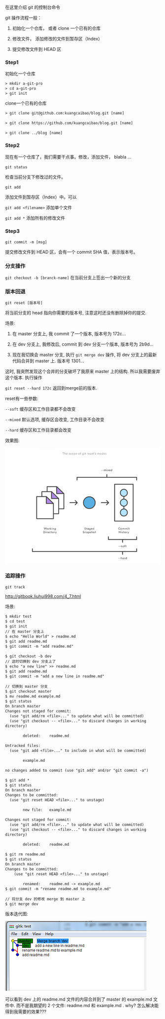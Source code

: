 在这里介绍 git 的控制台命令

git 操作流程一般：

1. 初始化一个仓库， 或者 clone 一个已有的仓库

2. 修改文件， 添加修改的文件到暂存区（Index）

3. 提交修改文件到 HEAD 区


### Step1

初始化一个仓库

	> mkdir a-git-pro
	> cd a-git-pro
	> git init 

clone一个已有的仓库

	> git clone git@github.com:kuangcaibao/blog.git [name]

	> git clone https://github.com/kuangcaibao/blog.git [name]

	> git clone ../blog [name]

### Step2

现在有一个仓库了，我们需要干点事。修改，添加文件， blabla ...

`git status`

检查当前分支下修改过的文件。


`git add`

添加文件到暂存区（Index）中。可以 

`git add <filename>` 添加单个文件

`git add *` 添加所有的修改文件


### Step3

`git commit -m [msg]`

提交修改文件到 HEAD 区，会有一个 commit SHA 值，表示版本号。

### 分支操作

`git checkout -b [branck-name]`  在当前分支上签出一个新的分支


### 版本回退

`git reset [版本号]`

将当前分支的  head 指向你需要的版本号, 注意这时还没有删除掉你的提交.

场景:

1. 在 master 分支上, 我 commit 了一个版本, 版本号为 172c...

2. 在 dev 分支上, 我修改后, commit 到 dev 分支一个版本, 版本号为 2b9d...

3. 现在我切换会 master 分支, 执行 `git merge dev` 操作, 将 dev 分支上的最新代码合并到 master 上. 版本号 1301...

这时, 我突然发现这个合并的分支破坏了我原来 master 上的结构. 所以我需要废弃这个版本. 执行操作

`git reset --hard 172c`   返回到merge前的版本.

reset有一些参数:

`--soft`  缓存区和工作目录都不会改变

`--mixed` 默认选项, 缓存区会改变, 工作目录不会改变

`--hard`  缓存区和工作目录都会改变

效果图:

![效果图](./res/git_reset.png)

### 追踪操作

	git track

<http://gitbook.liuhui998.com/4_7.html>

场景: 

	$ mkdir test
	$ cd test
	$ git init
	// 在 master 分支上
	$ echo "Hello World" > readme.md
	$ git add readme.md
	$ git commit -m "add readme.md"

	$ git checkout -b dev
	// 这时切换到 dev 分支上了
	$ echo "a new line" >> readme.md
	$ git add readme.md
	$ git commit -m "add a new line in readme.md"

	// 切换到 master 分支
	$ git checkout master
	$ mv readme.md example.md
	$ git status
	On branch master
	Changes not staged for commit:
	  (use "git add/rm <file>..." to update what will be committed)
	  (use "git checkout -- <file>..." to discard changes in working directory)

	        deleted:    readme.md

	Untracked files:
	  (use "git add <file>..." to include in what will be committed)

	        example.md

	no changes added to commit (use "git add" and/or "git commit -a")

	$ git add *
	$ git status
	On branch master
	Changes to be committed:
	  (use "git reset HEAD <file>..." to unstage)

	        new file:   example.md

	Changes not staged for commit:
	  (use "git add/rm <file>..." to update what will be committed)
	  (use "git checkout -- <file>..." to discard changes in working directory)

	        deleted:    readme.md

	$ git rm readme.md
	$ git status
	On branch master
	Changes to be committed:
  		(use "git reset HEAD <file>..." to unstage)

        	renamed:    readme.md -> example.md
    $ git commit -m "rename readme.md to example.md"

    // 将分支 dev 的修改 merge 到 master 上
    $ git merge dev

版本迭代图:

![xx](./res/git_version.png)

可以看到 dev 上的 readme.md 文件的内容合并到了 master 的 example.md 文件中. 而不是我期望的 2 个文件: readme.md 和 example.md .  why?  怎么解决能得到我需要的效果???